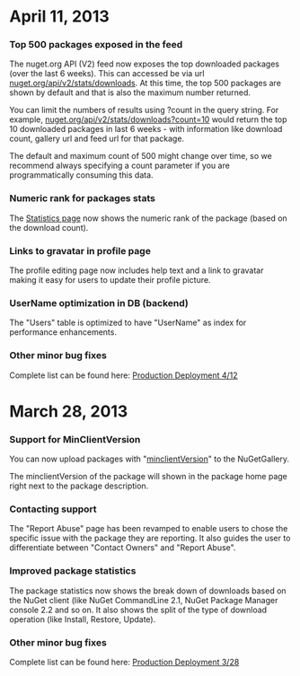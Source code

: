 # April 11, 2013

### Top 500 packages exposed in the feed

The nuget.org API (V2) feed now exposes the top downloaded packages (over the last 6 weeks). This can accessed be via url [nuget.org/api/v2/stats/downloads](//nuget.org/api/v2/stats/downloads). At this time, the top 500 packages are shown by default and that is also the maximum number returned.

You can limit the numbers of results using ?count in the query string.  For example, [nuget.org/api/v2/stats/downloads?count=10](//nuget.org/api/v2/stats/downloads?count=10) would return the top 10 downloaded packages in last 6 weeks - with information like download count, gallery url and feed url for that package.

The default and maximum count of 500 might change over time, so we recommend always specifying a count parameter if you are programmatically consuming this data.

### Numeric rank for packages stats

The [Statistics page](http://nuget.org/stats) now shows the numeric rank of the package (based on the download count).

### Links to gravatar in profile page

The profile editing page now includes help text and a link to gravatar making it easy for users to update their profile picture.

### UserName optimization in DB (backend)

The "Users" table is optimized to have "UserName" as index for performance enhancements.

### Other minor bug fixes

Complete list can be found here: [Production Deployment 4/12](https://github.com/NuGet/NuGetGallery/issues?milestone=18&state=closed)

# March 28, 2013

### Support for MinClientVersion

You can now upload packages with "[minclientVersion](http://nuget.codeplex.com/wikipage?title=NuGet%202.5%20list%20of%20features%20for%20Testing%20days%203%2f27%20to%203%2f29%20%2c%202013 )" to the NuGetGallery.

The minclientVersion of the package will shown in the package home page right next to the package description.

### Contacting support

The "Report Abuse" page has been revamped to enable users to chose the specific issue with the package they are reporting. It also guides the user to differentiate between "Contact Owners" and "Report Abuse".   

### Improved package statistics
   
The package statistics now shows the break down of downloads based on the NuGet client (like NuGet CommandLine 2.1, NuGet Package Manager console 2.2 and so on.  It also shows the split of the type of download operation (like Install, Restore, Update).

### Other minor bug fixes

Complete list can be found here: [Production Deployment 3/28](https://github.com/NuGet/NuGetGallery/issues?milestone=17&state=closed)



